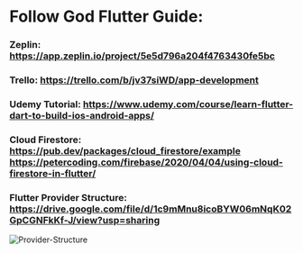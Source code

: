 # Follow God Flutter Guide:
### Zeplin: https://app.zeplin.io/project/5e5d796a204f4763430fe5bc
### Trello: https://trello.com/b/jv37siWD/app-development
### Udemy Tutorial: https://www.udemy.com/course/learn-flutter-dart-to-build-ios-android-apps/
### Cloud Firestore: https://pub.dev/packages/cloud_firestore/example https://petercoding.com/firebase/2020/04/04/using-cloud-firestore-in-flutter/
### Flutter Provider Structure: https://drive.google.com/file/d/1c9mMnu8icoBYW06mNqK02GpCGNFkKf-J/view?usp=sharing
![Provider-Structure](https://drive.google.com/uc?export=view&id=16MDZWdVNY0ECQJZJb0UyhEbnq-tU8HWT)
